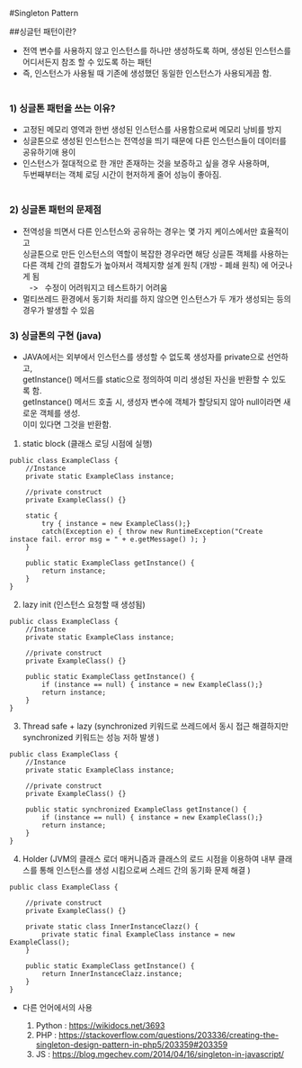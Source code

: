#Singleton Pattern

##싱글턴 패턴이란?
* 전역 변수를 사용하지 않고 인스턴스를 하나만 생성하도록 하며, 생성된 인스턴스를 어디서든지 참조 할 수 있도록 하는 패턴
* 즉, 인스턴스가 사용될 때 기존에 생성했던 동일한 인스턴스가 사용되게끔 함.
  <br><br>
### 1) 싱글톤 패턴을 쓰는 이유?
* 고정된 메모리 영역과 한번 생성된 인스턴스를 사용함으로써 메모리 낭비를 방지
* 싱글톤으로 생성된 인스턴스는 전역성을 띄기 때문에 다른 인스턴스들이 데이터를 공유하기애 용이
* 인스턴스가 절대적으로 한 개만 존재하는 것을 보증하고 싶을 경우 사용하며,  
  두번째부터는 객체 로딩 시간이 현저하게 줄어 성능이 좋아짐.
  <br><br>
### 2) 싱글톤 패턴의 문제점
* 전역성을 띄면서 다른 인스턴스와 공유하는 경우는 몇 가지 케이스에서만 효율적이고  
  싱글톤으로 만든 인스턴스의 역할이 복잡한 경우라면 해당 싱글톤 객체를 사용하는  
  다른 객체 간의 결함도가 높아져서
  객체지향 설계 원칙 (개방 - 폐쇄 원칙) 에 어긋나게 됨  
  &nbsp;&nbsp; -> &nbsp;&nbsp;수정이 어려워지고 테스트하기 어려움
* 멀티쓰레드 환경에서 동기화 처리를 하지 않으면 인스턴스가 두 개가 생성되는 등의 경우가 발생할 수 있음

### 3) 싱글톤의 구현  (java)
* JAVA에서는 외부에서 인스턴스를 생성할 수 없도록 생성자를 private으로 선언하고,  
  getInstance() 메서드를 static으로 정의하여 미리 생성된 자신을 반환할 수 있도록 함.  
  getInstance() 메서드 호출 시, 생성자 변수에 객체가 할당되지 않아 null이라면 새로운 객체를 생성.  
  이미 있다면 그것을 반환함. <br>

1. static block (클래스 로딩 시점에 실행)
```
public class ExampleClass {
    //Instance
    private static ExampleClass instance;

    //private construct
    private ExampleClass() {}

    static {
        try { instance = new ExampleClass();}
        catch(Exception e) { throw new RuntimeException("Create instace fail. error msg = " + e.getMessage() ); }
    }

    public static ExampleClass getInstance() {
        return instance;
    }
}
```

2) lazy init (인스턴스 요청할 때 생성됨)
```
public class ExampleClass {
    //Instance
    private static ExampleClass instance;

    //private construct
    private ExampleClass() {}

    public static ExampleClass getInstance() {
        if (instance == null) { instance = new ExampleClass();}
        return instance;
    }
}
```

3. Thread safe + lazy (synchronized 키워드로 쓰레드에서 동시 접근 해결하지만 synchronized 키워드는 성능 저하 발생 )
```
public class ExampleClass {
    //Instance
    private static ExampleClass instance;

    //private construct
    private ExampleClass() {}

    public static synchronized ExampleClass getInstance() {
        if (instance == null) { instance = new ExampleClass();}
        return instance;
    }
}

```

4. Holder (JVM의 클래스 로더 매커니즘과 클래스의 로드 시점을 이용하여 내부 클래스를 통해 인스턴스를 생성 시킴으로써 스레드 간의 동기화 문제 해결 )
```
public class ExampleClass {

    //private construct
    private ExampleClass() {}

    private static class InnerInstanceClazz() {
        private static final ExampleClass instance = new ExampleClass();
    }

    public static ExampleClass getInstance() {
        return InnerInstanceClazz.instance;
    }
}

```

* 다른 언어에서의 사용

    1. Python : https://wikidocs.net/3693
    2. PHP : https://stackoverflow.com/questions/203336/creating-the-singleton-design-pattern-in-php5/203359#203359
    3. JS :  https://blog.mgechev.com/2014/04/16/singleton-in-javascript/
